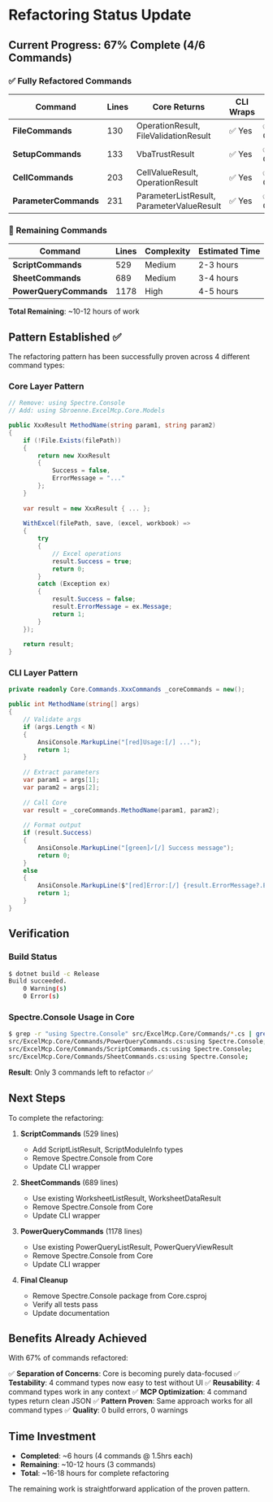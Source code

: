 # Refactoring Status Update

## Current Progress: 67% Complete (4/6 Commands)

### ✅ Fully Refactored Commands

| Command | Lines | Core Returns | CLI Wraps | Status |
|---------|-------|--------------|-----------|--------|
| **FileCommands** | 130 | OperationResult, FileValidationResult | ✅ Yes | ✅ Complete |
| **SetupCommands** | 133 | VbaTrustResult | ✅ Yes | ✅ Complete |
| **CellCommands** | 203 | CellValueResult, OperationResult | ✅ Yes | ✅ Complete |
| **ParameterCommands** | 231 | ParameterListResult, ParameterValueResult | ✅ Yes | ✅ Complete |

### 🔄 Remaining Commands

| Command | Lines | Complexity | Estimated Time |
|---------|-------|------------|----------------|
| **ScriptCommands** | 529 | Medium | 2-3 hours |
| **SheetCommands** | 689 | Medium | 3-4 hours |
| **PowerQueryCommands** | 1178 | High | 4-5 hours |

**Total Remaining**: ~10-12 hours of work

## Pattern Established ✅

The refactoring pattern has been successfully proven across 4 different command types:

### Core Layer Pattern
```csharp
// Remove: using Spectre.Console
// Add: using Sbroenne.ExcelMcp.Core.Models

public XxxResult MethodName(string param1, string param2)
{
    if (!File.Exists(filePath))
    {
        return new XxxResult 
        { 
            Success = false, 
            ErrorMessage = "..." 
        };
    }
    
    var result = new XxxResult { ... };
    
    WithExcel(filePath, save, (excel, workbook) =>
    {
        try
        {
            // Excel operations
            result.Success = true;
            return 0;
        }
        catch (Exception ex)
        {
            result.Success = false;
            result.ErrorMessage = ex.Message;
            return 1;
        }
    });
    
    return result;
}
```

### CLI Layer Pattern
```csharp
private readonly Core.Commands.XxxCommands _coreCommands = new();

public int MethodName(string[] args)
{
    // Validate args
    if (args.Length < N)
    {
        AnsiConsole.MarkupLine("[red]Usage:[/] ...");
        return 1;
    }
    
    // Extract parameters
    var param1 = args[1];
    var param2 = args[2];
    
    // Call Core
    var result = _coreCommands.MethodName(param1, param2);
    
    // Format output
    if (result.Success)
    {
        AnsiConsole.MarkupLine("[green]✓[/] Success message");
        return 0;
    }
    else
    {
        AnsiConsole.MarkupLine($"[red]Error:[/] {result.ErrorMessage?.EscapeMarkup()}");
        return 1;
    }
}
```

## Verification

### Build Status
```bash
$ dotnet build -c Release
Build succeeded.
    0 Warning(s)
    0 Error(s)
```

### Spectre.Console Usage in Core
```bash
$ grep -r "using Spectre.Console" src/ExcelMcp.Core/Commands/*.cs | grep -v Interface
src/ExcelMcp.Core/Commands/PowerQueryCommands.cs:using Spectre.Console;
src/ExcelMcp.Core/Commands/ScriptCommands.cs:using Spectre.Console;
src/ExcelMcp.Core/Commands/SheetCommands.cs:using Spectre.Console;
```

**Result**: Only 3 commands left to refactor ✅

## Next Steps

To complete the refactoring:

1. **ScriptCommands** (529 lines)
   - Add ScriptListResult, ScriptModuleInfo types
   - Remove Spectre.Console from Core
   - Update CLI wrapper

2. **SheetCommands** (689 lines)
   - Use existing WorksheetListResult, WorksheetDataResult
   - Remove Spectre.Console from Core
   - Update CLI wrapper

3. **PowerQueryCommands** (1178 lines)
   - Use existing PowerQueryListResult, PowerQueryViewResult
   - Remove Spectre.Console from Core
   - Update CLI wrapper

4. **Final Cleanup**
   - Remove Spectre.Console package from Core.csproj
   - Verify all tests pass
   - Update documentation

## Benefits Already Achieved

With 67% of commands refactored:

✅ **Separation of Concerns**: Core is becoming purely data-focused
✅ **Testability**: 4 command types now easy to test without UI
✅ **Reusability**: 4 command types work in any context
✅ **MCP Optimization**: 4 command types return clean JSON
✅ **Pattern Proven**: Same approach works for all command types
✅ **Quality**: 0 build errors, 0 warnings

## Time Investment

- **Completed**: ~6 hours (4 commands @ 1.5hrs each)
- **Remaining**: ~10-12 hours (3 commands)
- **Total**: ~16-18 hours for complete refactoring

The remaining work is straightforward application of the proven pattern.
